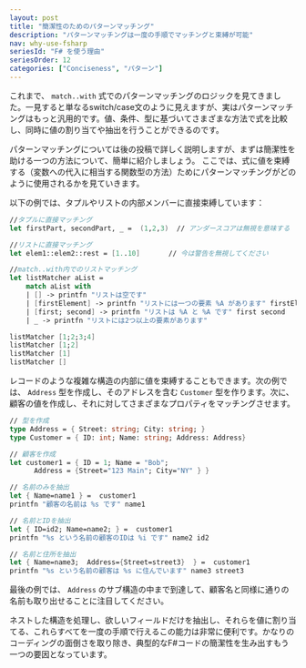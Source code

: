 ```yaml
---
layout: post
title: "簡潔性のためのパターンマッチング"
description: "パターンマッチングは一度の手順でマッチングと束縛が可能"
nav: why-use-fsharp
seriesId: "F# を使う理由"
seriesOrder: 12
categories: ["Conciseness", "パターン"]
---
```


これまで、 `match..with` 式でのパターンマッチングのロジックを見てきました。一見すると単なるswitch/case文のように見えますが、実はパターンマッチングはもっと汎用的です。値、条件、型に基づいてさまざまな方法で式を比較し、同時に値の割り当てや抽出を行うことができるのです。

パターンマッチングについては後の投稿で詳しく説明しますが、まずは簡潔性を助ける一つの方法について、簡単に紹介しましょう。
ここでは、式に値を束縛する（変数への代入に相当する関数型の方法）ためにパターンマッチングがどのように使用されるかを見ていきます。

以下の例では、タプルやリストの内部メンバーに直接束縛しています：

```fsharp
//タプルに直接マッチング
let firstPart, secondPart, _ =  (1,2,3)  // アンダースコアは無視を意味する

//リストに直接マッチング
let elem1::elem2::rest = [1..10]       // 今は警告を無視してください

//match..with内でのリストマッチング
let listMatcher aList = 
    match aList with
    | [] -> printfn "リストは空です" 
    | [firstElement] -> printfn "リストには一つの要素 %A があります" firstElement 
    | [first; second] -> printfn "リストは %A と %A です" first second 
    | _ -> printfn "リストには2つ以上の要素があります"

listMatcher [1;2;3;4]
listMatcher [1;2]
listMatcher [1]
listMatcher []
```

レコードのような複雑な構造の内部に値を束縛することもできます。次の例では、 `Address` 型を作成し、そのアドレスを含む `Customer` 型を作ります。次に、顧客の値を作成し、それに対してさまざまなプロパティをマッチングさせます。

```fsharp
// 型を作成
type Address = { Street: string; City: string; }   
type Customer = { ID: int; Name: string; Address: Address}   

// 顧客を作成 
let customer1 = { ID = 1; Name = "Bob"; 
      Address = {Street="123 Main"; City="NY" } }     

// 名前のみを抽出
let { Name=name1 } =  customer1 
printfn "顧客の名前は %s です" name1

// 名前とIDを抽出 
let { ID=id2; Name=name2; } =  customer1 
printfn "%s という名前の顧客のIDは %i です" name2 id2

// 名前と住所を抽出
let { Name=name3;  Address={Street=street3}  } =  customer1   
printfn "%s という名前の顧客は %s に住んでいます" name3 street3
```

最後の例では、 `Address` のサブ構造の中まで到達して、顧客名と同様に通りの名前も取り出せることに注目してください。

ネストした構造を処理し、欲しいフィールドだけを抽出し、それらを値に割り当てる、これらすべてを一度の手順で行えるこの能力は非常に便利です。かなりのコーディングの面倒さを取り除き、典型的なF#コードの簡潔性を生み出すもう一つの要因となっています。

